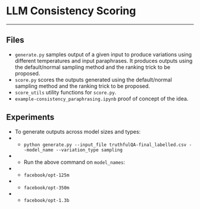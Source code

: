 # LLM Consistency Scoring

***

## Files
- `generate.py` samples output of a given input to produce variations using different temperatures and input paraphrases. It produces outputs using the default/normal sampling method and the ranking trick to be proposed.
- `score.py` scores the outputs generated using the default/normal sampling method and the ranking trick to be proposed.
- `score_utils` utility functions for `score.py`.
- `example-consistency_paraphrasing.ipynb` proof of concept of the idea.

## Experiments
- To generate outputs across model sizes and types:
- - `python generate.py --input_file truthfulQA-final_labelled.csv --model_name --variation_type sampling`
- - Run the above command on `model_names`:
- - `facebook/opt-125m`
- - `facebook/opt-350m`
- - `facebook/opt-1.3b` 
